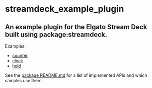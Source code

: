 # streamdeck_example_plugin

## An example plugin for the Elgato Stream Deck built using package:streamdeck.

Examples:

- [counter]
- [clock]
- [hold]

See the [package README.md] for a list of implemented APIs and which samples use them.

[counter]: https://github.com/DanTup/streamdeck.dart/blob/main/example/lib/counter.dart
[clock]: https://github.com/DanTup/streamdeck.dart/blob/main/example/lib/clock.dart
[hold]: https://github.com/DanTup/streamdeck.dart/blob/main/example/lib/hold.dart
[LongPressDetection]: https://github.com/DanTup/streamdeck.dart/blob/main/lib/src/mixins.dart
[package README.md]: https://github.com/DanTup/streamdeck.dart/blob/main/README.md
